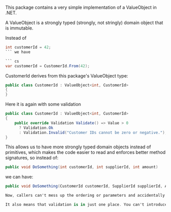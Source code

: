 This package contains a very simple implementation of a ValueObject in .NET.

A ValueObject is a strongly typed (strongly, not stringly) domain object that is immutable.

Instead of
``` cs
int customerId = 42;
``` we have

``` cs
var customerId = CustomerId.From(42);
```

CustomerId derives from this package's ValueObject type:

``` cs
public class CustomerId : ValueObject<int, CustomerId>
{
}
```

Here it is again with some validation

``` cs
public class CustomerId : ValueObject<int, CustomerId>
{
    public override Validation Validate() => Value > 0 
      ? Validation.Ok 
      : Validation.Invalid("Customer IDs cannot be zero or negative.");
}
```
This allows us to have more strongly typed domain objects instead of primitives, which makes the code easier to read and enforces better method signatures, so instead of:

``` cs
public void DoSomething(int customerId, int supplierId, int amount)
```
we can have:

``` cs
public void DoSomething(CustomerId customerId, SupplierId supplierId, Amount amount)

Now, callers can't mess up the ordering or parameters and accidentally pass us a Supplier ID in place of a Customer ID.

It also means that validation is in just one place. You can't introduce bad objects into your domain, therefore you can assume that in your domain every ValueObject is valid. Handy.